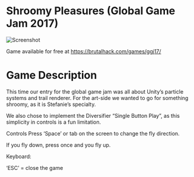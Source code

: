 # Shroomy Pleasures (Global Game Jam 2017)

![Screenshot](https://brutalhack.com/wp-content/uploads/2017/01/ingame01.png)

Game available for free at https://brutalhack.com/games/ggj17/

# Game Description

This time our entry for the global game jam was all about Unity’s particle systems and trail renderer.
For the art-side we wanted to go for something shroomy, as it is Stefanie’s specialty.

We also chose to implement the Diversifier “Single Button Play”, as this simplicity in controls is a fun limitation.

Controls
Press ‘Space’ or tab on the screen to change the fly direction.

If you fly down, press once and you fly up.

Keyboard:

‘ESC’ = close the game
